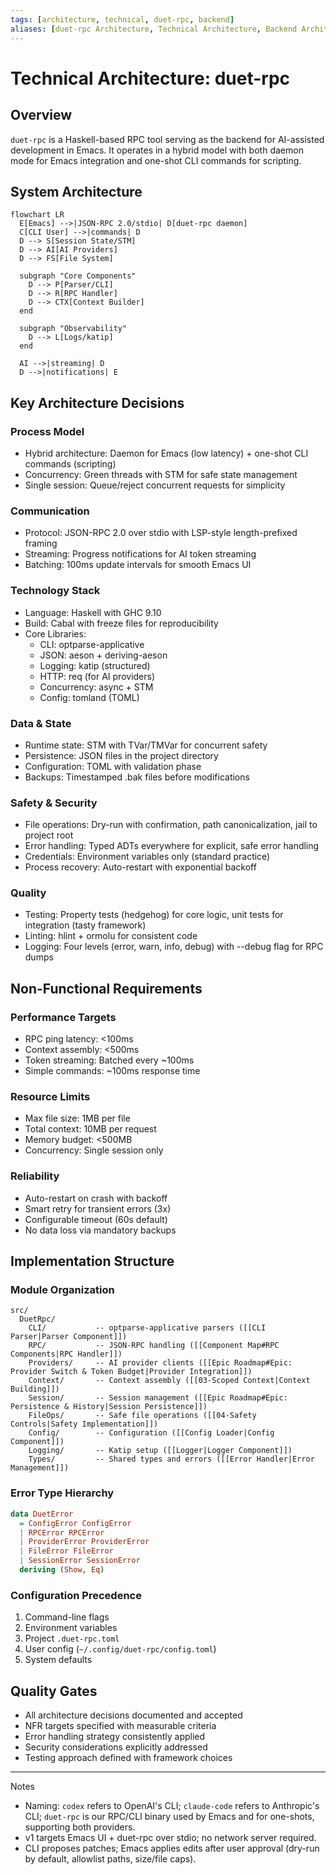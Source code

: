 ```yaml
---
tags: [architecture, technical, duet-rpc, backend]
aliases: [duet-rpc Architecture, Technical Architecture, Backend Architecture]
---
```


# Technical Architecture: duet-rpc

## Overview

`duet-rpc` is a Haskell-based RPC tool serving as the backend for AI-assisted development in Emacs. It operates in a hybrid model with both daemon mode for Emacs integration and one-shot CLI commands for scripting.

## System Architecture

```mermaid
flowchart LR
  E[Emacs] -->|JSON-RPC 2.0/stdio| D[duet-rpc daemon]
  C[CLI User] -->|commands| D
  D --> S[Session State/STM]
  D --> AI[AI Providers]
  D --> FS[File System]
  
  subgraph "Core Components"
    D --> P[Parser/CLI]
    D --> R[RPC Handler]
    D --> CTX[Context Builder]
  end
  
  subgraph "Observability"
    D --> L[Logs/katip]
  end
  
  AI -->|streaming| D
  D -->|notifications| E
```

## Key Architecture Decisions

### Process Model
- Hybrid architecture: Daemon for Emacs (low latency) + one-shot CLI commands (scripting)
- Concurrency: Green threads with STM for safe state management
- Single session: Queue/reject concurrent requests for simplicity

### Communication
- Protocol: JSON-RPC 2.0 over stdio with LSP-style length-prefixed framing
- Streaming: Progress notifications for AI token streaming
- Batching: 100ms update intervals for smooth Emacs UI

### Technology Stack
- Language: Haskell with GHC 9.10
- Build: Cabal with freeze files for reproducibility
- Core Libraries:
  - CLI: optparse-applicative
  - JSON: aeson + deriving-aeson
  - Logging: katip (structured)
  - HTTP: req (for AI providers)
  - Concurrency: async + STM
  - Config: tomland (TOML)

### Data & State
- Runtime state: STM with TVar/TMVar for concurrent safety
- Persistence: JSON files in the project directory
- Configuration: TOML with validation phase
- Backups: Timestamped .bak files before modifications

### Safety & Security
- File operations: Dry-run with confirmation, path canonicalization, jail to project root
- Error handling: Typed ADTs everywhere for explicit, safe error handling
- Credentials: Environment variables only (standard practice)
- Process recovery: Auto-restart with exponential backoff

### Quality
- Testing: Property tests (hedgehog) for core logic, unit tests for integration (tasty framework)
- Linting: hlint + ormolu for consistent code
- Logging: Four levels (error, warn, info, debug) with --debug flag for RPC dumps

## Non-Functional Requirements

### Performance Targets
- RPC ping latency: <100ms
- Context assembly: <500ms
- Token streaming: Batched every ~100ms
- Simple commands: ~100ms response time

### Resource Limits
- Max file size: 1MB per file
- Total context: 10MB per request
- Memory budget: <500MB
- Concurrency: Single session only

### Reliability
- Auto-restart on crash with backoff
- Smart retry for transient errors (3x)
- Configurable timeout (60s default)
- No data loss via mandatory backups

## Implementation Structure

### Module Organization
```
src/
  DuetRpc/
    CLI/           -- optparse-applicative parsers ([[CLI Parser|Parser Component]])
    RPC/           -- JSON-RPC handling ([[Component Map#RPC Components|RPC Handler]])
    Providers/     -- AI provider clients ([[Epic Roadmap#Epic: Provider Switch & Token Budget|Provider Integration]])
    Context/       -- Context assembly ([[03-Scoped Context|Context Building]])
    Session/       -- Session management ([[Epic Roadmap#Epic: Persistence & History|Session Persistence]])
    FileOps/       -- Safe file operations ([[04-Safety Controls|Safety Implementation]])
    Config/        -- Configuration ([[Config Loader|Config Component]])
    Logging/       -- Katip setup ([[Logger|Logger Component]])
    Types/         -- Shared types and errors ([[Error Handler|Error Management]])
```

### Error Type Hierarchy
```haskell
data DuetError
  = ConfigError ConfigError
  | RPCError RPCError
  | ProviderError ProviderError
  | FileError FileError
  | SessionError SessionError
  deriving (Show, Eq)
```

### Configuration Precedence
1. Command-line flags
2. Environment variables
3. Project `.duet-rpc.toml`
4. User config (`~/.config/duet-rpc/config.toml`)
5. System defaults

## Quality Gates

- All architecture decisions documented and accepted
- NFR targets specified with measurable criteria
- Error handling strategy consistently applied
- Security considerations explicitly addressed
- Testing approach defined with framework choices

---

Notes
- Naming: `codex` refers to OpenAI's CLI; `claude-code` refers to Anthropic's CLI; `duet-rpc` is our RPC/CLI binary used by Emacs and for one-shots, supporting both providers.
- v1 targets Emacs UI + duet-rpc over stdio; no network server required.
- CLI proposes patches; Emacs applies edits after user approval (dry-run by default, allowlist paths, size/file caps).
